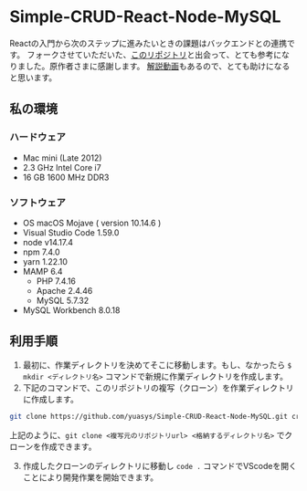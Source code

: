 # Simple-CRUD-React-Node-MySQL
Reactの入門から次のステップに進みたいときの課題はバックエンドとの連携です。
フォークさせていただいた、[このリポジトリ](https://github.com/machadop1407/Simple-CRUD-React-Node-MySQL)と出会って、とても参考になりました。原作者さまに感謝します。
[解説動画](https://www.youtube.com/watch?v=re3OIOr9dJI)もあるので、とても助けになると思います。
## 私の環境
### ハードウェア
 - Mac mini (Late 2012)
 - 2.3 GHz Intel Core i7
 - 16 GB 1600 MHz DDR3

### ソフトウェア
- OS macOS Mojave ( version 10.14.6 )
- Visual Studio Code 1.59.0
- node v14.17.4
- npm 7.4.0
- yarn 1.22.10
- MAMP 6.4
  - PHP 7.4.16
  - Apache 2.4.46
  - MySQL 5.7.32
- MySQL Workbench 8.0.18
## 利用手順
1. 最初に、作業ディレクトリを決めてそこに移動します。もし、なかったら `$ mkdir <ディレクトリ名>` コマンドで新規に作業ディレクトリを作成します。
2. 下記のコマンドで、このリポジトリの複写（クローン）を作業ディレクトリに作成します。

```bash
git clone https://github.com/yuasys/Simple-CRUD-React-Node-MySQL.git crud-test
```

上記のように、`git clone <複写元のリポジトリurl> <格納するディレクトリ名>` でクローンを作成できます。

3. 作成したクローンのディレクトリに移動し `code .` コマンドでVScodeを開くことにより開発作業を開始できます。
